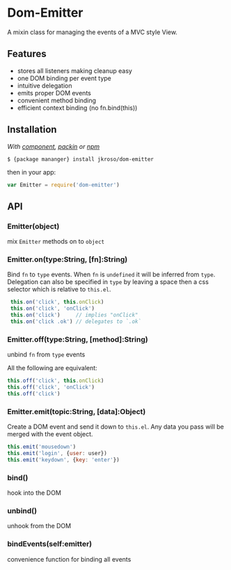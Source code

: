 # Dom-Emitter

A mixin class for managing the events of a MVC style View.

## Features

- stores all listeners making cleanup easy
- one DOM binding per event type
- intuitive delegation
- emits proper DOM events
- convenient method binding
- efficient context binding (no fn.bind(this))

## Installation

_With [component](//github.com/component/component), [packin](//github.com/jkroso/packin) or [npm](//github.com/isaacs/npm)_

    $ {package mananger} install jkroso/dom-emitter

then in your app:

```javascript
var Emitter = require('dom-emitter')
```

## API

### Emitter(object)

  mix `Emitter` methods on to `object`

### Emitter.on(type:String, [fn]:String)

  Bind `fn` to `type` events. When `fn` is `undefined`
  it will be inferred from `type`. Delegation can also be
  specified in `type` by leaving a space then a css
  selector which is relative to `this.el`.

```js
 this.on('click', this.onClick)
 this.on('click', 'onClick')
 this.on('click')     // implies "onClick"
 this.on('click .ok') // delegates to `.ok`
```

### Emitter.off(type:String, [method]:String)

  unbind `fn` from `type` events

  All the following are equivalent:

```js
this.off('click', this.onClick)
this.off('click', 'onClick')
this.off('click')
```

### Emitter.emit(topic:String, [data]:Object)

  Create a DOM event and send it down to `this.el`.
  Any data you pass will be merged with the event
  object.

```js
this.emit('mousedown')
this.emit('login', {user: user})
this.emit('keydown', {key: 'enter'})
```

### bind()

  hook into the DOM

### unbind()

  unhook from the DOM

### bindEvents(self:emitter)

  convenience function for binding all events